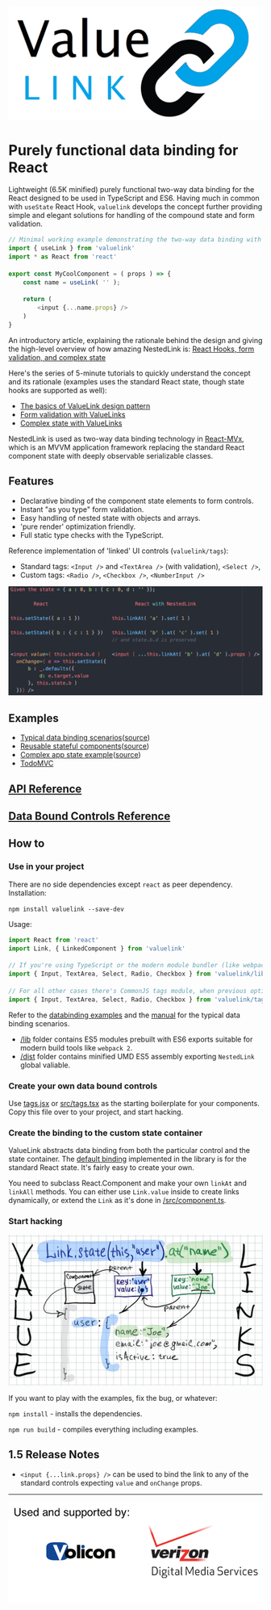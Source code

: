 ![logo](/docs/images/value-link-logo.png)

# Purely functional data binding for React

Lightweight (6.5K minified) purely functional two-way data binding for the React designed to be used in TypeScript and ES6. Having much in common with `useState` React Hook, `valuelink` develops the concept further providing simple and elegant solutions for handling of the compound state and form validation.

```javascript
// Minimal working example demonstrating the two-way data binding with React Hook.
import { useLink } from 'valuelink'
import * as React from 'react'

export const MyCoolComponent = ( props ) => {
    const name = useLink( '' );

    return (
        <input {...name.props} />
    )
}
```
An introductory article, explaining the rationale behind the design and giving the high-level overview of how amazing NestedLink is: [React Hooks, form validation, and complex state](https://itnext.io/react-hooks-and-two-way-data-binding-dd4210f0ed94)

Here's the series of 5-minute tutorials to quickly understand the concept and its rationale (examples uses the standard React state, though state hooks are supported as well):

- [The basics of ValueLink design pattern](https://medium.com/@gaperton/managing-state-and-forms-with-react-part-1-12eacb647112#.j7sqgkj88)
- [Form validation with ValueLinks](https://medium.com/@gaperton/react-forms-with-value-links-part-2-validation-9d1ba78f8e49#.nllbm4cr7)
- [Complex state with ValueLinks](https://medium.com/@gaperton/state-and-forms-in-react-part-3-handling-the-complex-state-acf369244d37#.x0fjcxljo)

NestedLink is used as two-way data binding technology in [React-MVx](https://volicon.github.io/React-MVx/), which is an MVVM application framework replacing the standard React component state with deeply observable serializable classes.

## Features

- Declarative binding of the component state elements to form controls.
- Instant "as you type" form validation.
- Easy handling of nested state with objects and arrays.
- 'pure render' optimization friendly.
- Full static type checks with the TypeScript.

Reference implementation of 'linked' UI controls (`valuelink/tags`):

- Standard tags: `<Input />` and `<TextArea />` (with validation), `<Select />`,
- Custom tags: `<Radio />`, `<Checkbox />`, `<NumberInput />`

![dialog](/docs/images/comparison.png)

## Examples

- [Typical data binding scenarios](https://volicon.github.io/NestedLink/example/databinding.html)([source](/example/src/databinding.jsx))
- [Reusable stateful components](https://volicon.github.io/NestedLink/example/asaf.html)([source](/example/src/asaf.jsx))
- [Complex app state example](https://volicon.github.io/NestedLink/)([source](/example/src/userslist.jsx))
- [TodoMVC](https://github.com/gaperton/TodoMVC-NestedLink)

## [API Reference](/docs/api.md)

## [Data Bound Controls Reference](/docs/databinding.md)

## How to

### Use in your project

There are no side dependencies except `react` as peer dependency. Installation:

`npm install valuelink --save-dev`

Usage:

```javascript
import React from 'react'
import Link, { LinkedComponent } from 'valuelink'

// If you're using TypeScript or the modern module bundler (like webpack 2) supporting ES6 imports and "tree shaking".
import { Input, TextArea, Select, Radio, Checkbox } from 'valuelink/lib/tags'

// For all other cases there's CommonJS tags module, when previous option won't work.
import { Input, TextArea, Select, Radio, Checkbox } from 'valuelink/tags'
```

Refer to the [databinding examples](/example/src/databinding.jsx) and the [manual](/docs/databinding.md) for the typical data binding scenarios.

* [/lib](/lib) folder contains ES5 modules prebuilt with ES6 exports suitable for modern build tools like `webpack 2`.
* [/dist](/dist) folder contains minified UMD ES5 assembly exporting `NestedLink` global valiable.

### Create your own data bound controls

Use [tags.jsx](/tags.jsx) or [src/tags.tsx](/src/tags.tsx) as the starting boilerplate for your components.
Copy this file over to your project, and start hacking.

### Create the binding to the custom state container

ValueLink abstracts data binding from both the particular control and the state container. The [default binding](/src/component.ts) implemented
in the library is for the standard React state. It's fairly easy to create your own.

You need to subclass React.Component and make your own `linkAt` and `linkAll` methods.
You can either use `Link.value` inside to create links dynamically, or extend the `Link` as it's done in [/src/component.ts](/src/component.ts).

### Start hacking

![design](/docs/images/valuelinks.jpg)

If you want to play with the examples, fix the bug, or whatever:

`npm install` - installs the dependencies.

`npm run build` - compiles everything including examples.

## 1.5 Release Notes

- `<input {...link.props} />` can be used to bind the link to any of the standard controls expecting `value` and `onChange` props.

---
![usedby](/docs/images/usedby.png)
